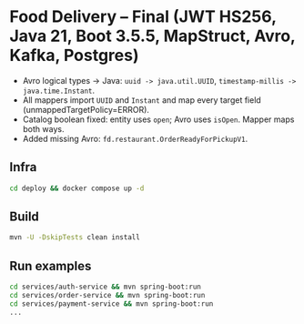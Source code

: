 # Food Delivery – Final (JWT HS256, Java 21, Boot 3.5.5, MapStruct, Avro, Kafka, Postgres)

- Avro logical types → Java: `uuid -> java.util.UUID`, `timestamp-millis -> java.time.Instant`.
- All mappers import `UUID` and `Instant` and map every target field (unmappedTargetPolicy=ERROR).
- Catalog boolean fixed: entity uses `open`; Avro uses `isOpen`. Mapper maps both ways.
- Added missing Avro: `fd.restaurant.OrderReadyForPickupV1`.

## Infra
```bash
cd deploy && docker compose up -d
```

## Build
```bash
mvn -U -DskipTests clean install
```

## Run examples
```bash
cd services/auth-service && mvn spring-boot:run
cd services/order-service && mvn spring-boot:run
cd services/payment-service && mvn spring-boot:run
...
```
